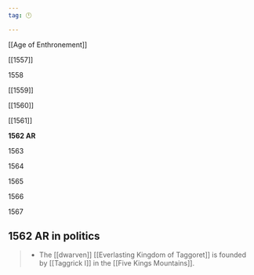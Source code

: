 ```yaml
---
tag: 🕛

---
```

[[Age of Enthronement]]


[[1557]]

1558

[[1559]]

[[1560]]

[[1561]]

**1562 AR**

1563

1564

1565

1566

1567



## 1562 AR in politics

>  - The [[dwarven]] [[Everlasting Kingdom of Taggoret]] is founded by [[Taggrick I]] in the [[Five Kings Mountains]].






